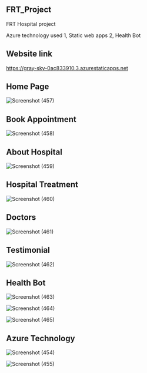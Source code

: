 ## FRT_Project
FRT Hospital project

Azure technology used 
1, Static web apps
2, Health Bot

## Website link 
https://gray-sky-0ac833910.3.azurestaticapps.net

## Home Page

![Screenshot (457)](https://github.com/Tijil-Bhatia/FRT_Project/assets/111903115/c1f70c94-856e-4569-b575-f55c1ab39631)

## Book Appointment

![Screenshot (458)](https://github.com/Tijil-Bhatia/FRT_Project/assets/111903115/8ffac1f1-1727-4996-98ec-4b058af6aa9b)


## About Hospital
![Screenshot (459)](https://github.com/Tijil-Bhatia/FRT_Project/assets/111903115/951885a6-86f2-495b-a44c-4023d2863965)

## Hospital Treatment
![Screenshot (460)](https://github.com/Tijil-Bhatia/FRT_Project/assets/111903115/325b02f1-a7be-409c-84a5-317a200b0214)


## Doctors
![Screenshot (461)](https://github.com/Tijil-Bhatia/FRT_Project/assets/111903115/d7bfcb18-e548-40fc-b63d-3dd4c8374e73)

## Testimonial

![Screenshot (462)](https://github.com/Tijil-Bhatia/FRT_Project/assets/111903115/61f61c19-6a97-4c14-93cc-192b137a21ca)


## Health Bot

![Screenshot (463)](https://github.com/Tijil-Bhatia/FRT_Project/assets/111903115/4e931b67-e807-47f0-a3ed-d6d925de5aea)


![Screenshot (464)](https://github.com/Tijil-Bhatia/FRT_Project/assets/111903115/35831581-ac50-4070-ba5d-9337f67dc2d9)


![Screenshot (465)](https://github.com/Tijil-Bhatia/FRT_Project/assets/111903115/ed0e9bdd-0b00-4dfa-9fe6-104b0900edce)


## Azure Technology
![Screenshot (454)](https://github.com/Tijil-Bhatia/FRT_Project/assets/111903115/627ef0ce-ac8b-4a1c-b79b-8c16d639304a)


![Screenshot (455)](https://github.com/Tijil-Bhatia/FRT_Project/assets/111903115/4fe013e2-7e24-4bbe-baf2-9d8aee8109bb)







